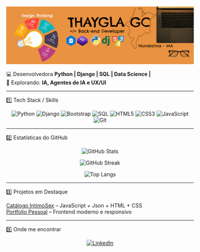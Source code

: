 ![Minha foto](https://github.com/thayglagomes/thayglagomes/blob/main/capa%20github.PNG)

💻 Desenvolvedora **Python | Django | SQL | Data Science |**  
🚀 Explorando: **IA, Agentes de IA e UX/UI**  

---

1️⃣ Tech Stack / Skills
<div align="center">
  
![Python](https://img.shields.io/badge/Python-0D1117?style=for-the-badge&logo=python&logoColor=58A6FF)
![Django](https://img.shields.io/badge/Django-0D1117?style=for-the-badge&logo=django&logoColor=58A6FF)
![Bootstrap](https://img.shields.io/badge/Bootstrap-0D1117?style=for-the-badge&logo=bootstrap&logoColor=58A6FF)
![SQL](https://img.shields.io/badge/SQL-0D1117?style=for-the-badge&logo=databricks&logoColor=58A6FF)
![HTML5](https://img.shields.io/badge/HTML5-0D1117?style=for-the-badge&logo=html5&logoColor=58A6FF)
![CSS3](https://img.shields.io/badge/CSS3-0D1117?style=for-the-badge&logo=css3&logoColor=58A6FF)
![JavaScript](https://img.shields.io/badge/JavaScript-0D1117?style=for-the-badge&logo=javascript&logoColor=58A6FF)
![Git](https://img.shields.io/badge/Git-0D1117?style=for-the-badge&logo=git&logoColor=58A6FF)

</div>

---

2️⃣ Estatísticas do GitHub
<div align="center">


![GitHub Stats](https://github-readme-stats.vercel.app/api?username=thayglagomes&show_icons=true&theme=default&count_private=true&title_color=FFA500&icon_color=FFA500&text_color=FFD580&bg_color=0D1117)

![GitHub Streak](https://github-readme-streak-stats.herokuapp.com/?user=thaygla&theme=dark&fire=FFA500&currStreakNum=FFA500&stroke=FFD580)

![Top Langs](https://github-readme-stats.vercel.app/api/top-langs/?username=thayglagomes&layout=compact&theme=dark)

</div>

---

3️⃣ Projetos em Destaque

[Catálogo IntimoSex](https://github.com/thayglagomes/Projeto_intimosex) – JavaScript + Json + HTML + CSS  
[Portfolio Pessoal](https://github.com/thayglagomes/PortfolioTGC) – Frontend moderno e responsivo

---

5️⃣ Onde me encontrar
<div align="center">


[![LinkedIn](https://img.shields.io/badge/LinkedIn-0366D6?style=for-the-badge&logoColor=fff)](https://www.linkedin.com/in/thaygla-gomes-costa-029331341/)


<!--
[![Linkedin](https://img.shields.io/badge/LinkedIn-0D1117?style=for-the-badge&logo=linkedin&logoColor=58A6FF)](https://www.linkedin.com/in/thaygla-gomes-costa-029331341/)![![Portfólio](https://img.shields.io/badge/Portfólio-000?style=for-the-badge&logo=githubpages&logoColor=fff)](https://seu-site.com)-->

</div>
